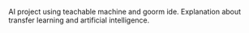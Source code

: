 AI project using teachable machine and goorm ide.
Explanation about transfer learning and artificial intelligence.
